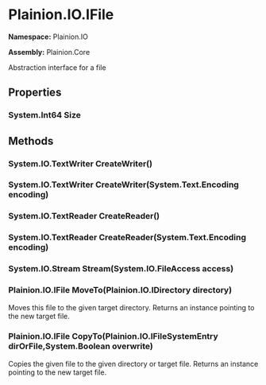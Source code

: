 
# Plainion.IO.IFile

**Namespace:** Plainion.IO

**Assembly:** Plainion.Core

Abstraction interface for a file


## Properties

### System.Int64 Size


## Methods

### System.IO.TextWriter CreateWriter()

### System.IO.TextWriter CreateWriter(System.Text.Encoding encoding)

### System.IO.TextReader CreateReader()

### System.IO.TextReader CreateReader(System.Text.Encoding encoding)

### System.IO.Stream Stream(System.IO.FileAccess access)

### Plainion.IO.IFile MoveTo(Plainion.IO.IDirectory directory)

Moves this file to the given target directory. Returns an instance pointing to the new target file.

### Plainion.IO.IFile CopyTo(Plainion.IO.IFileSystemEntry dirOrFile,System.Boolean overwrite)

Copies the given file to the given directory or target file. Returns an instance pointing to the new target file.

